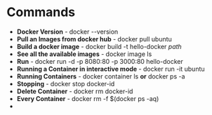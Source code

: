 # Commands
- **Docker Version** - docker --version
- **Pull an Images from docker hub** - docker pull ubuntu
- **Build a docker image** - docker build -t hello-docker *path*
- **See all the available images** - docker image ls
- **Run** - docker run -d -p 8080:80 -p 3000:80 hello-docker
- **Running a Container in interactive mode** - docker run -it ubuntu
- **Running Containers** - docker container ls __or__ docker ps -a
- **Stopping** - docker stop docker-id
- **Delete Container** - docker rm docker-id
- **Every Container** - docker rm -f $(docker ps -aq)
- 